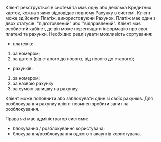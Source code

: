 Клієнт реєструється в системі та має одну або декілька Кредитних карток,
кожна з яких відповідає певному Рахунку в системі. Клієнт може здійснити Платіж, використовуючи Рахунок.
Платіж має один з двох статусів: "підготовлений" або "відправлений".
Клієнт має особистий кабінет, де він може переглядати інформацію про свої платежі та рахунки. Необхідно реалізувати можливість сортування:
- платежів:
1) за номером;
2) за датою (від старого до нового, від нового до старого);
- рахунків:
1) за номером;
2) за назвою рахунку
3) за сумою залишку на рахунку.
   
Клієнт може поповнити або заблокувати один зі своїх рахунків. Для розблокування рахунку клієнт повинен зробити запит на розблокування.
   
Права які має адміністратор системи:
- блокування / розблокування користувача;
- блокування/розблокування одного з акаунтів користувача.
